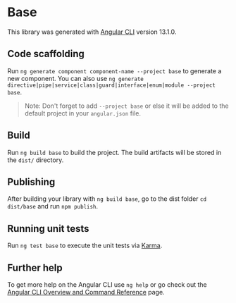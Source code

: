 # Base

This library was generated with [Angular CLI](https://github.com/angular/angular-cli) version 13.1.0.

## Code scaffolding

Run `ng generate component component-name --project base` to generate a new component. You can also use `ng generate directive|pipe|service|class|guard|interface|enum|module --project base`.
> Note: Don't forget to add `--project base` or else it will be added to the default project in your `angular.json` file. 

## Build

Run `ng build base` to build the project. The build artifacts will be stored in the `dist/` directory.

## Publishing

After building your library with `ng build base`, go to the dist folder `cd dist/base` and run `npm publish`.

## Running unit tests

Run `ng test base` to execute the unit tests via [Karma](https://karma-runner.github.io).

## Further help

To get more help on the Angular CLI use `ng help` or go check out the [Angular CLI Overview and Command Reference](https://angular.io/cli) page.
